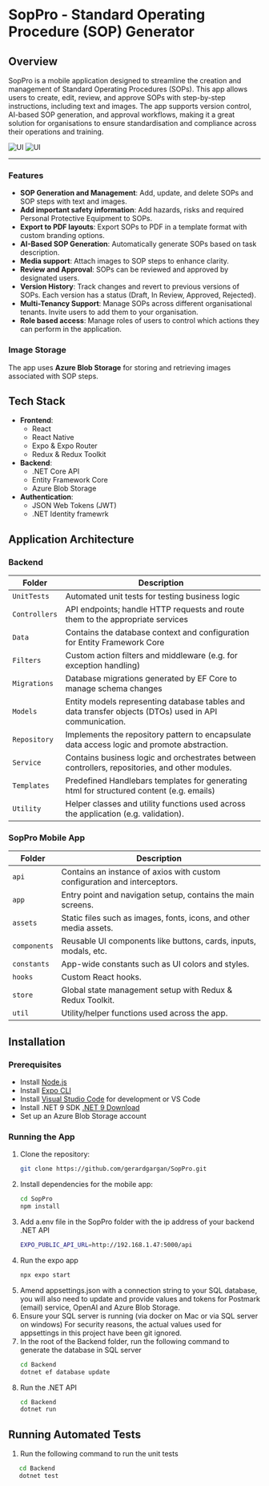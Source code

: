 # SopPro - Standard Operating Procedure (SOP) Generator

## Overview

SopPro is a mobile application designed to streamline the creation and management of Standard Operating Procedures (SOPs). This app allows users to create, edit, review, and approve SOPs with step-by-step instructions, including text and images. The app supports version control, AI-based SOP generation, and approval workflows, making it a great solution for organisations to ensure standardisation and compliance across their operations and training.

![UI](https://github.com/user-attachments/assets/a889c771-d600-4e4d-aecb-2eaa104075b1)
![UI](https://github.com/user-attachments/assets/26bc1d1a-9ab5-42ab-b5cf-643db9d0cee1)

---

### Features

- **SOP Generation and Management**: Add, update, and delete SOPs and SOP steps with text and images.
- **Add important safety information**: Add hazards, risks and required Personal Protective Equipment to SOPs.
- **Export to PDF layouts**: Export SOPs to PDF in a template format with custom branding options.
- **AI-Based SOP Generation**: Automatically generate SOPs based on task description.
- **Media support**: Attach images to SOP steps to enhance clarity.
- **Review and Approval**: SOPs can be reviewed and approved by designated users.
- **Version History**: Track changes and revert to previous versions of SOPs. Each version has a status (Draft, In Review, Approved, Rejected).
- **Multi-Tenancy Support**: Manage SOPs across different organisational tenants. Invite users to add them to your organisation.
- **Role based access**: Manage roles of users to control which actions they can perform in the application.

### Image Storage

The app uses **Azure Blob Storage** for storing and retrieving images associated with SOP steps.

## Tech Stack

- **Frontend**:
  - React
  - React Native
  - Expo & Expo Router
  - Redux & Redux Toolkit
- **Backend**:
  - .NET Core API
  - Entity Framework Core
  - Azure Blob Storage
- **Authentication**:
  - JSON Web Tokens (JWT)
  - .NET Identity framewrk

## Application Architecture

### Backend

| Folder        | Description                                                                                            |
| ------------- | ------------------------------------------------------------------------------------------------------ |
| `UnitTests`   | Automated unit tests for testing business logic                                                        |
| `Controllers` | API endpoints; handle HTTP requests and route them to the appropriate services                         |
| `Data`        | Contains the database context and configuration for Entity Framework Core                              |
| `Filters`     | Custom action filters and middleware (e.g. for exception handling)                                     |
| `Migrations`  | Database migrations generated by EF Core to manage schema changes                                      |
| `Models`      | Entity models representing database tables and data transfer objects (DTOs) used in API communication. |
| `Repository`  | Implements the repository pattern to encapsulate data access logic and promote abstraction.            |
| `Service`     | Contains business logic and orchestrates between controllers, repositories, and other modules.         |
| `Templates`   | Predefined Handlebars templates for generating html for structured content (e.g. emails)               |
| `Utility`     | Helper classes and utility functions used across the application (e.g. validation).                    |

### SopPro Mobile App

| Folder       | Description                                                               |
| ------------ | ------------------------------------------------------------------------- |
| `api`        | Contains an instance of axios with custom configuration and interceptors. |
| `app`        | Entry point and navigation setup, contains the main screens.              |
| `assets`     | Static files such as images, fonts, icons, and other media assets.        |
| `components` | Reusable UI components like buttons, cards, inputs, modals, etc.          |
| `constants`  | App-wide constants such as UI colors and styles.                          |
| `hooks`      | Custom React hooks.                                                       |
| `store`      | Global state management setup with Redux & Redux Toolkit.                 |
| `util`       | Utility/helper functions used across the app.                             |

## Installation

### Prerequisites

- Install [Node.js](https://nodejs.org/)
- Install [Expo CLI](https://docs.expo.dev/get-started/installation/)
- Install [Visual Studio Code](https://code.visualstudio.com/) for development or VS Code
- Install .NET 9 SDK [.NET 9 Download](https://dotnet.microsoft.com/en-us/download/dotnet/9.0)
- Set up an Azure Blob Storage account

### Running the App

1. Clone the repository:
   ```bash
   git clone https://github.com/gerardgargan/SopPro.git
   ```
2. Install dependencies for the mobile app:
   ```bash
   cd SopPro
   npm install
   ```
3. Add a.env file in the SopPro folder with the ip address of your backend .NET API
   ```bash
   EXPO_PUBLIC_API_URL=http://192.168.1.47:5000/api
   ```
4. Run the expo app
   ```bash
   npx expo start
   ```
5. Amend appsettings.json with a connection string to your SQL database, you will also need to update and provide values and tokens for Postmark (email) service, OpenAI and Azure Blob Storage.
6. Ensure your SQL server is running (via docker on Mac or via SQL server on windows)
   For security reasons, the actual values used for appsettings in this project have been git ignored.
7. In the root of the Backend folder, run the following command to generate the database in SQL server
   ```bash
   cd Backend
   dotnet ef database update
   ```
8. Run the .NET API
   ```bash
   cd Backend
   dotnet run
   ```

## Running Automated Tests

1. Run the following command to run the unit tests

```bash
   cd Backend
   dotnet test
```
